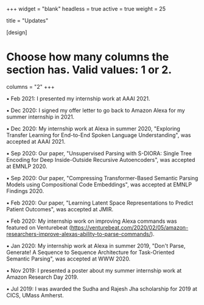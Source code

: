 +++
widget = "blank"
headless = true
active = true
weight = 25

title = "Updates"

[design]
  # Choose how many columns the section has. Valid values: 1 or 2.
  columns = "2"
+++

:black_small_square: Feb 2021: I presented my internship work at AAAI 2021.

:black_small_square: Dec 2020: I signed my offer letter to go back to Amazon Alexa for my summer internship in 2021.

:black_small_square: Dec 2020: My internship work at Alexa in summer 2020, "Exploring Transfer Learning for End-to-End Spoken Language Understanding", was accepted at AAAI 2021.

:black_small_square: Sep 2020: Our paper, "Unsupervised Parsing with S-DIORA: Single Tree Encoding for Deep Inside-Outside Recursive Autoencoders", was accepted at EMNLP 2020.

:black_small_square: Sep 2020: Our paper, "Compressing Transformer-Based Semantic Parsing Models using Compositional Code Embeddings", was accepted at EMNLP Findings 2020.

:black_small_square: Feb 2020: Our paper, "Learning Latent Space Representations to Predict Patient Outcomes", was accepted at JMIR.

:black_small_square: Feb 2020: My internship work on improving Alexa commands was featured on Venturebeat (https://venturebeat.com/2020/02/05/amazon-researchers-improve-alexas-ability-to-parse-commands/).

:black_small_square: Jan 2020: My internship work at Alexa in summer 2019, "Don't Parse, Generate! A Sequence to Sequence Architecture for Task-Oriented Semantic Parsing", was accepted at WWW 2020.

:black_small_square: Nov 2019: I presented a poster about my summer internship work at Amazon Research Day 2019.

:black_small_square: Jul 2019: I was awarded the Sudha and Rajesh Jha scholarship for 2019 at CICS, UMass Amherst.